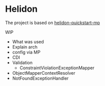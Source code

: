 # Helidon

The project is based on [helidon-quickstart-mp](https://github.com/oracle/helidon/tree/master/examples/quickstarts/helidon-quickstart-mp)


WIP

* What was used
* Explain arch
* config via MP
* CDI
* Validation 
  * ConstraintViolationExceptionMapper
* ObjectMapperContextResolver
* NotFoundExceptionHandler
